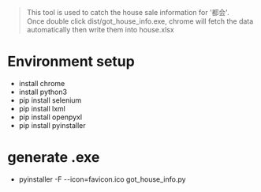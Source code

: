 > This tool is used to catch the house sale information for '都会'.  
> Once double click dist/got_house_info.exe, chrome will fetch the data automatically then write them into house.xlsx

# Environment setup
- install chrome
- install python3 
- pip install selenium
- pip install lxml
- pip install openpyxl
- pip install pyinstaller

# generate .exe
- pyinstaller -F --icon=favicon.ico got_house_info.py